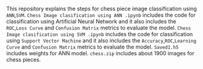 This repository explains the steps for  chess piece image classification using `ANN`,`SVM`.
`Chess Image clasification using ANN .ipynb` includes the code for classification using Artificial Neural Network and it also includes the `ROC`,`Loss Curve` and `Confusion Matrix` metrics to evaluate the model.
 `Chess Image clasification using SVM .ipynb` includes the code for classification using `Support Vector Machine` and it also includes the `Accuracy`,`ROC`,`Learning Curve` and `Confusion Matrix` metrics to evaluate the model.
`Saved1.h5` includes weights for ANN model.
`chess.zip` includes about 1900 images for chess pieces.
